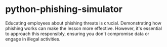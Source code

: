 # python-phishing-simulator
Educating employees about phishing threats is crucial. Demonstrating how phishing works can make the lesson more effective. However, it's essential to approach this responsibly, ensuring you don't compromise data or engage in illegal activities.
